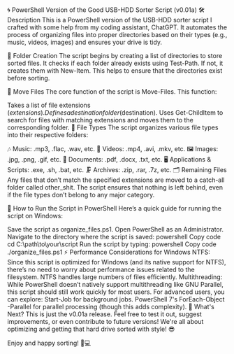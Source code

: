 🌀 PowerShell Version of the Good USB-HDD Sorter Script (v0.01a)
🛠️ Description
This is a PowerShell version of the USB-HDD sorter script I crafted with some help from my coding assistant, ChatGPT. It automates the process of organizing files into proper directories based on their types (e.g., music, videos, images) and ensures your drive is tidy.

📂 Folder Creation
The script begins by creating a list of directories to store sorted files. It checks if each folder already exists using Test-Path. If not, it creates them with New-Item. This helps to ensure that the directories exist before sorting.

📑 Move Files
The core function of the script is Move-Files. This function:

Takes a list of file extensions ($extensions).
Defines a destination folder ($destination).
Uses Get-ChildItem to search for files with matching extensions and moves them to the corresponding folder.
📁 File Types
The script organizes various file types into their respective folders:

🎶 Music: .mp3, .flac, .wav, etc.
🎥 Videos: .mp4, .avi, .mkv, etc.
🖼️ Images: .jpg, .png, .gif, etc.
📄 Documents: .pdf, .docx, .txt, etc.
🖥️ Applications & Scripts: .exe, .sh, .bat, etc.
🗜️ Archives: .zip, .rar, .7z, etc.
🗂️ Remaining Files
Any files that don’t match the specified extensions are moved to a catch-all folder called other_shit. The script ensures that nothing is left behind, even if the file types don’t belong to any major category.

🚀 How to Run the Script in PowerShell
Here’s a quick guide for running the script on Windows:

Save the script as organize_files.ps1.
Open PowerShell as an Administrator.
Navigate to the directory where the script is saved:
powershell
Copy code
cd C:\path\to\your\script
Run the script by typing:
powershell
Copy code
./organize_files.ps1
⚡ Performance Considerations for Windows
NTFS: Since this script is optimized for Windows (and its native support for NTFS), there’s no need to worry about performance issues related to the filesystem. NTFS handles large numbers of files efficiently.
Multithreading: While PowerShell doesn’t natively support multithreading like GNU Parallel, this script should still work quickly for most users. For advanced users, you can explore:
Start-Job for background jobs.
PowerShell 7's ForEach-Object -Parallel for parallel processing (though this adds complexity).
🧩 What's Next?
This is just the v0.01a release. Feel free to test it out, suggest improvements, or even contribute to future versions! We're all about optimizing and getting that hard drive sorted with style! 😎

Enjoy and happy sorting! 🧹💻
